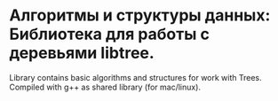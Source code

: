 # Алгоритмы и структуры данных: Библиотека для работы с деревьями libtree.

Library contains basic algorithms and structures for work with Trees.
Compiled with g++ as shared library (for mac/linux).
